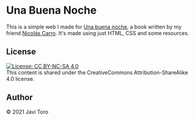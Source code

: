 # Una Buena Noche
This is a simple web I made for [Una buena noche](https://www.amazon.es/Una-buena-noche-Nicol%C3%A1s-Carro/dp/1791671837), a book written by my friend [Nicolás Carro](https://www.instagram.com/soynicolascarro/). It's made using just HTML, CSS and some resources.

## License
[![License: CC BY-NC-SA 4.0](https://img.shields.io/badge/License-CC%20BY--NC--SA%204.0-lightgrey.svg)](https://creativecommons.org/licenses/by-nc-sa/4.0/)  
This content is shared under the CreativeCommons Attribution-ShareAlike 4.0 license.

## Author
© 2021 Javi Toro
